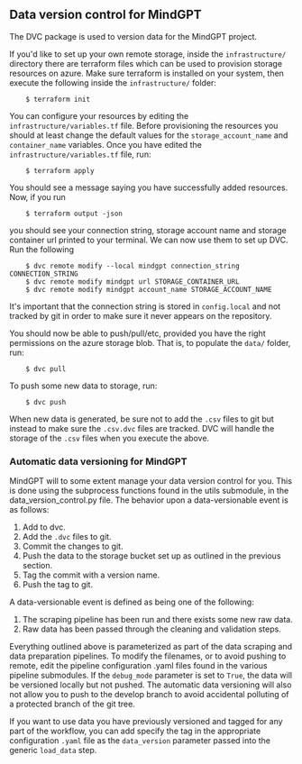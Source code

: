 ## Data version control for MindGPT
The DVC package is used to version data for the MindGPT project.

If you'd like to set up your own remote storage, inside the `infrastructure/` directory there are terraform files which
can be used to provision storage resources on azure. Make sure terraform is installed on your system, then execute the
following inside the `infrastructure/` folder:

        $ terraform init

You can configure your resources by editing the `infrastructure/variables.tf` file. Before provisioning the
resources you should at least change the default values for the `storage_account_name` and `container_name` variables.
Once you have edited the `infrastructure/variables.tf` file, run:

        $ terraform apply

You should see a message saying you have successfully added resources. Now, if you run

        $ terraform output -json

you should see your connection string, storage account name and storage container url printed to your terminal. We can
now use them to set up DVC. Run the following

        $ dvc remote modify --local mindgpt connection_string CONNECTION_STRING
        $ dvc remote modify mindgpt url STORAGE_CONTAINER_URL
        $ dvc remote modify mindgpt account_name STORAGE_ACCOUNT_NAME

It's important that the connection string is stored in `config.local` and not tracked by git in order to make sure
it never appears on the repository.

You should now be able to push/pull/etc, provided you have the right permissions on the azure storage blob. That is,
to populate the `data/` folder, run:

        $ dvc pull

To push some new data to storage, run:

        $ dvc push

When new data is generated, be sure not to add the `.csv` files to git but instead to make sure the `.csv.dvc` files
are tracked. DVC will handle the storage of the `.csv` files when you execute the above.


### Automatic data versioning for MindGPT
MindGPT will to some extent manage your data version control for you.
This is done using the subprocess functions found in the utils submodule, in the data_version_control.py file.
The behavior upon a data-versionable event is as follows:
1. Add to dvc.
2. Add the `.dvc` files to git.
3. Commit the changes to git.
4. Push the data to the storage bucket set up as outlined in the previous section.
5. Tag the commit with a version name.
6. Push the tag to git.


A data-versionable event is defined as being one of the following:
1. The scraping pipeline has been run and there exists some new raw data.
2. Raw data has been passed through the cleaning and validation steps.

Everything outlined above is parameterized as part of the data scraping and data preparation pipelines.
To modify the filenames, or to avoid pushing to remote, edit the pipeline configuration .yaml files found in the various
pipeline submodules. If the `debug_mode` parameter is set to `True`, the data will be versioned locally but not pushed.
The automatic data versioning will also not allow you to push to the develop branch to avoid accidental polluting of a
protected branch of the git tree.

If you want to use data you have previously versioned and tagged for any part of the workflow, you can add specify the
tag in the appropriate configuration `.yaml` file as the `data_version` parameter passed into the generic `load_data`
step.
